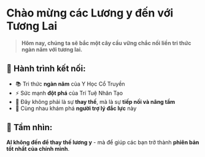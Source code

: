 # Chào mừng các Lương y đến với Tương Lai

> **Hôm nay, chúng ta sẽ bắc một cây cầu vững chắc nối liền tri thức ngàn năm với tương lai.**

## 🌉 **Hành trình kết nối:**

- 📚 Tri thức **ngàn năm** của Y Học Cổ Truyền
- ⚡ Sức mạnh **đột phá** của Trí Tuệ Nhân Tạo
- 🤝 Đây không phải là sự **thay thế**, mà là sự **tiếp nối và nâng tầm**
- 🔮 Cùng nhau khám phá **người trợ lý đắc lực** này

## 🎯 **Tầm nhìn:**

**AI không đến để thay thế lương y** - mà để giúp các bạn trở thành **phiên bản tốt nhất của chính mình**.
